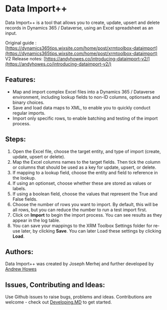 # Data Import++
Data Import++ is a tool that allows you to create, update, upsert and delete records in Dynamics 365 / Dataverse, using an Excel spreadsheet as an input.

Original guide : [https://dynamics365tips.wixsite.com/home/post/xrmtoolbox-dataimport](https://dynamics365tips.wixsite.com/home/post/xrmtoolbox-dataimport)
V2 Release notes: [https://andyhowes.co/introducing-dataimport-v2/](https://andyhowes.co/introducing-dataimport-v2/)

## Features:
- Map and import complex Excel files into a Dynamics 365 / Dataverse environment, including lookup fields to non-ID columns, optionsets and binary choices.
- Save and load data maps to XML, to enable you to quickly conduct regular imports.
- Import only specific rows, to enable batching and testing of the import process.

## Steps:
1. Open the Excel file, choose the target entity, and type of import (create, update, upsert or delete).
2. Map the Excel columns names to the target fields. Then tick the column or columns that should be used as a key for update, upsert, or delete.
3. If mapping to a lookup field, choose the entity and field to reference in the lookup.
4. If using an optionset, choose whether these are stored as values or labels.
5. If using a boolean field, choose the values that represent the True and False fields.
7. Choose the number of rows you want to import. By default, this will be all rows, but you can reduce the number to run a test import first.
8. Click on **Import** to begin the import process. You can see results as they appear in the log table.
9. You can save your mappings to the XRM Toolbox Settings folder for re-use later, by clicking **Save**. You can later Load these settings by clicking **Load**.

## Authors:
Data Import++ was created by Joseph Merhej and further developed by [Andrew Howes](https://andyhowes.co)

## Issues, Contributing and Ideas:
Use Github issues to raise bugs, problems and ideas. Contributions are welcome - check out [Developing.MD](/DEVELOPING.md) to get started.
